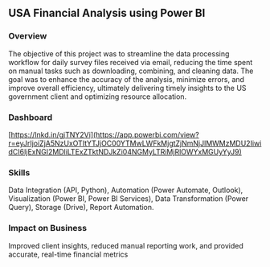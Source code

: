 ## USA Financial Analysis using Power BI

### Overview
The objective of this project was to streamline the data processing workflow for daily survey files received via email, reducing the time spent on manual tasks such as downloading, combining, and cleaning data. The goal was to enhance the accuracy of the analysis, minimize errors, and improve overall efficiency, ultimately delivering timely insights to the US government client and optimizing resource allocation.

### Dashboard
[https://lnkd.in/gjTNY2Vi](https://app.powerbi.com/view?r=eyJrIjoiZjA5NzUxOTItYTJjOC00YTMwLWFkMjgtZjNmNjJlMWMzMDU2IiwidCI6IjExNGI2MDliLTExZTktNDJkZi04NGMyLTRiMjRlOWYxMGUyYyJ9)

### Skills
Data Integration (API, Python), Automation (Power Automate, Outlook), Visualization (Power BI, Power BI Services), Data Transformation (Power Query), Storage (Drive), Report Automation.

### Impact on Business
Improved client insights, reduced manual reporting work, and provided accurate, real-time financial metrics
